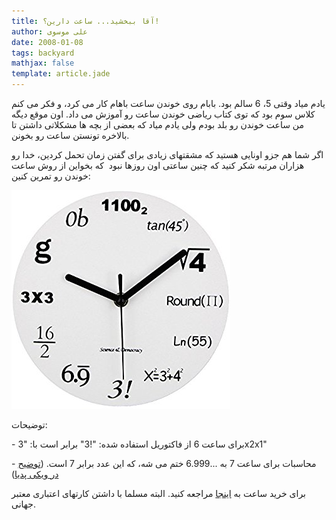 ```yaml
---
title: آقا ببخشید... ساعت دارین؟!
author: علی موسوی
date: 2008-01-08
tags: backyard
mathjax: false
template: article.jade
---
```


یادم میاد وقتی 5، 6 سالم بود. بابام روی خوندن ساعت باهام کار می کرد، و فکر می کنم کلاس سوم بود که توی کتاب ریاضی خوندن ساعت رو آموزش می داد. اون موقع دیگه من ساعت خوندن رو بلد بودم ولی یادم میاد که بعضی از بچه ها مشکلاتی داشتن تا بالاخره تونستن ساعت رو بخونن.

اگر شما هم جزو اونایی هستید که مشقتهای زیادی برای گفتن زمان تحمل کردین، خدا رو هزاران مرتبه شکر کنید که چنین ساعتی اون روزها نبود  که بخواین از روش ساعت خوندن رو تمرین کنین:

![nerd_clock_1.4.2007](./nerd_clock.jpg)

توضیحات:

\- برای ساعت 6 از فاکتوریل استفاده شده: "!3" برابر است با: "3x2x1"

\- محاسبات برای ساعت 7 به ...6.999 ختم می شه، که این عدد برابر 7 است. ([توضیح در ویکی پدیا](http://en.wikipedia.org/wiki/0.999...))

برای خرید ساعت به [اینجا](http://www.cafepress.com/triplenine.2445706) مراجعه کنید. البته مسلما با داشتن کارتهای اعتباری معتبر جهانی.
